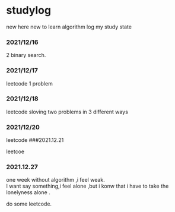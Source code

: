 # studylog
new here new to learn algorithm
log my study state

### 2021/12/16
2 binary search.

### 2021/12/17 
leetcode 1 problem 

### 2021/12/18
leetcode 
sloving two problems in 3 different ways

### 2021/12/20
leetcode
###2021.12.21

leetcoe 

### 2021.12.27 

one week without algorithm ,i feel weak.   
I want say something,i feel alone ,but i konw that i have to take the lonelyness alone .

do some leetcode.
